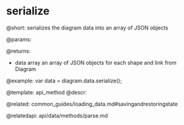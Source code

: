 serialize
==========

@short:
	serializes the diagram data into an array of JSON objects

@params:

@returns:
- data		array		an array of JSON objects for each shape and link from Diagram

@example:
var data = diagram.data.serialize();

@template:	api_method
@descr:


@related:
common_guides/loading_data.md#savingandrestoringstate

@relatedapi:
api/data/methods/parse.md